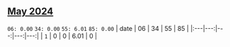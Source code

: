 ## [May 2024](2024-05.csv)

`06: 0.00` `34: 0.00` `55: 6.01` `85: 0.00` 
| date | 06 | 34 | 55 | 85 |
|:---|---:|---:|---:|---:|
| `1` | 0 | 0 | 6.01 | 0 <tr></tr>|
